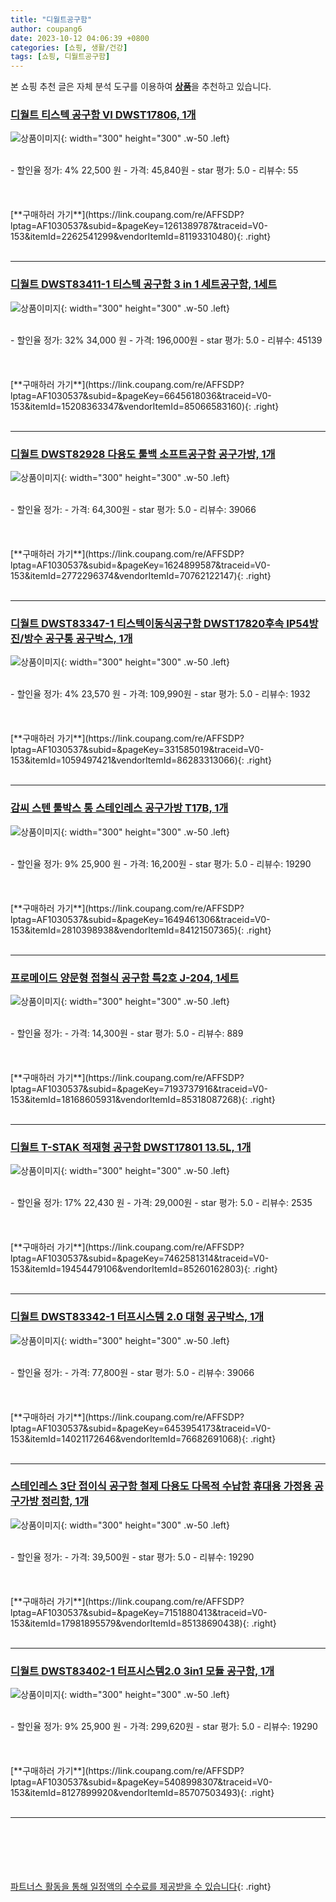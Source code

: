 ```yaml
---
title: "디월트공구함"
author: coupang6
date: 2023-10-12 04:06:39 +0800
categories: [쇼핑, 생활/건강]
tags: [쇼핑, 디월트공구함]
---
```


본 쇼핑 추천 글은 자체 분석 도구를 이용하여 [**상품**](https://link.coupang.com/a/bao1ui)을 추천하고 있습니다.

### [디월트 티스텍 공구함 VI DWST17806, 1개](https://link.coupang.com/re/AFFSDP?lptag=AF1030537&subid=&pageKey=1261389787&traceid=V0-153&itemId=2262541299&vendorItemId=81193310480)

![상품이미지](https://thumbnail9.coupangcdn.com/thumbnails/remote/230x230ex/image/vendor_inventory/0735/d206d98f31d0e766135e704ff793835d6f5dc28ef943853024b19c93a185.jpg){: width="300" height="300" .w-50 .left}


<br>
- 할인율 정가: 4%  22,500   원
- 가격: 45,840원
- star 평가: 5.0
- 리뷰수: 55
<br>
<br>
<br>
<br>
[**구매하러 가기**](https://link.coupang.com/re/AFFSDP?lptag=AF1030537&subid=&pageKey=1261389787&traceid=V0-153&itemId=2262541299&vendorItemId=81193310480){: .right}
<br>
<br>

---

### [디월트 DWST83411-1 티스텍 공구함 3 in 1 세트공구함, 1세트](https://link.coupang.com/re/AFFSDP?lptag=AF1030537&subid=&pageKey=6645618036&traceid=V0-153&itemId=15208363347&vendorItemId=85066583160)

![상품이미지](https://thumbnail6.coupangcdn.com/thumbnails/remote/230x230ex/image/vendor_inventory/ce7a/d4abfec5fb790f3dfdb552cd82563f2ba94119e2b435ba493ade89ea1a96.jpg){: width="300" height="300" .w-50 .left}


<br>
- 할인율 정가: 32%  34,000   원
- 가격: 196,000원
- star 평가: 5.0
- 리뷰수: 45139
<br>
<br>
<br>
<br>
[**구매하러 가기**](https://link.coupang.com/re/AFFSDP?lptag=AF1030537&subid=&pageKey=6645618036&traceid=V0-153&itemId=15208363347&vendorItemId=85066583160){: .right}
<br>
<br>

---

### [디월트 DWST82928 다용도 툴백 소프트공구함 공구가방, 1개](https://link.coupang.com/re/AFFSDP?lptag=AF1030537&subid=&pageKey=1624899587&traceid=V0-153&itemId=2772296374&vendorItemId=70762122147)

![상품이미지](https://thumbnail9.coupangcdn.com/thumbnails/remote/230x230ex/image/vendor_inventory/32d3/4844e76b8fb67c8335207efc0837c091ab2d0cf2df247b8295d7f6c13f25.jpg){: width="300" height="300" .w-50 .left}


<br>
- 할인율 정가: 
- 가격: 64,300원
- star 평가: 5.0
- 리뷰수: 39066
<br>
<br>
<br>
<br>
[**구매하러 가기**](https://link.coupang.com/re/AFFSDP?lptag=AF1030537&subid=&pageKey=1624899587&traceid=V0-153&itemId=2772296374&vendorItemId=70762122147){: .right}
<br>
<br>

---

### [디월트 DWST83347-1 티스텍이동식공구함 DWST17820후속 IP54방진/방수 공구통 공구박스, 1개](https://link.coupang.com/re/AFFSDP?lptag=AF1030537&subid=&pageKey=331585019&traceid=V0-153&itemId=1059497421&vendorItemId=86283313066)

![상품이미지](https://thumbnail9.coupangcdn.com/thumbnails/remote/230x230ex/image/vendor_inventory/767e/c96b7c142bf4d553dec5e4b68ebb0c2267c938284f7df31589c8e9e2c98b.jpg){: width="300" height="300" .w-50 .left}


<br>
- 할인율 정가: 4%  23,570   원
- 가격: 109,990원
- star 평가: 5.0
- 리뷰수: 1932
<br>
<br>
<br>
<br>
[**구매하러 가기**](https://link.coupang.com/re/AFFSDP?lptag=AF1030537&subid=&pageKey=331585019&traceid=V0-153&itemId=1059497421&vendorItemId=86283313066){: .right}
<br>
<br>

---

### [감씨 스텐 툴박스 통 스테인레스 공구가방 T17B, 1개](https://link.coupang.com/re/AFFSDP?lptag=AF1030537&subid=&pageKey=1649461306&traceid=V0-153&itemId=2810398938&vendorItemId=84121507365)

![상품이미지](https://thumbnail6.coupangcdn.com/thumbnails/remote/230x230ex/image/vendor_inventory/70fa/305ffe7fa82414af00b891842e80bbd8afa4a8a0094316be42ca88e221bc.jpg){: width="300" height="300" .w-50 .left}


<br>
- 할인율 정가: 9%  25,900   원
- 가격: 16,200원
- star 평가: 5.0
- 리뷰수: 19290
<br>
<br>
<br>
<br>
[**구매하러 가기**](https://link.coupang.com/re/AFFSDP?lptag=AF1030537&subid=&pageKey=1649461306&traceid=V0-153&itemId=2810398938&vendorItemId=84121507365){: .right}
<br>
<br>

---

### [프로메이드 양문형 접철식 공구함 특2호 J-204, 1세트](https://link.coupang.com/re/AFFSDP?lptag=AF1030537&subid=&pageKey=7193737916&traceid=V0-153&itemId=18168605931&vendorItemId=85318087268)

![상품이미지](https://thumbnail10.coupangcdn.com/thumbnails/remote/230x230ex/image/vendor_inventory/dda0/6836db8ae554a471eacb3634608498e294f4ce2556baf8ea3ecc18c033e8.jpg){: width="300" height="300" .w-50 .left}


<br>
- 할인율 정가: 
- 가격: 14,300원
- star 평가: 5.0
- 리뷰수: 889
<br>
<br>
<br>
<br>
[**구매하러 가기**](https://link.coupang.com/re/AFFSDP?lptag=AF1030537&subid=&pageKey=7193737916&traceid=V0-153&itemId=18168605931&vendorItemId=85318087268){: .right}
<br>
<br>

---

### [디월트 T-STAK 적재형 공구함 DWST17801 13.5L, 1개](https://link.coupang.com/re/AFFSDP?lptag=AF1030537&subid=&pageKey=7462581314&traceid=V0-153&itemId=19454479106&vendorItemId=85260162803)

![상품이미지](https://thumbnail9.coupangcdn.com/thumbnails/remote/230x230ex/image/vendor_inventory/e3cf/1ea1ee08353d3c9cbe4d0209ede2ac186b46713b10f237718cd787d2a454.jpg){: width="300" height="300" .w-50 .left}


<br>
- 할인율 정가: 17%  22,430   원
- 가격: 29,000원
- star 평가: 5.0
- 리뷰수: 2535
<br>
<br>
<br>
<br>
[**구매하러 가기**](https://link.coupang.com/re/AFFSDP?lptag=AF1030537&subid=&pageKey=7462581314&traceid=V0-153&itemId=19454479106&vendorItemId=85260162803){: .right}
<br>
<br>

---

### [디월트 DWST83342-1 터프시스템 2.0 대형 공구박스, 1개](https://link.coupang.com/re/AFFSDP?lptag=AF1030537&subid=&pageKey=6453954173&traceid=V0-153&itemId=14021172646&vendorItemId=76682691068)

![상품이미지](https://thumbnail9.coupangcdn.com/thumbnails/remote/230x230ex/image/vendor_inventory/446b/f5bb89f6dc25e20a88cad78a5042fc2ffb02c76dd4a831fe550c371516a3.jpg){: width="300" height="300" .w-50 .left}


<br>
- 할인율 정가: 
- 가격: 77,800원
- star 평가: 5.0
- 리뷰수: 39066
<br>
<br>
<br>
<br>
[**구매하러 가기**](https://link.coupang.com/re/AFFSDP?lptag=AF1030537&subid=&pageKey=6453954173&traceid=V0-153&itemId=14021172646&vendorItemId=76682691068){: .right}
<br>
<br>

---

### [스테인레스 3단 접이식 공구함 철제 다용도 다목적 수납함 휴대용 가정용 공구가방 정리함, 1개](https://link.coupang.com/re/AFFSDP?lptag=AF1030537&subid=&pageKey=7151880413&traceid=V0-153&itemId=17981895579&vendorItemId=85138690438)

![상품이미지](https://thumbnail9.coupangcdn.com/thumbnails/remote/230x230ex/image/vendor_inventory/e0bf/e5122571ef9059d30257b060c7d0a417b5631c1f21f481dd6fb3b8481379.png){: width="300" height="300" .w-50 .left}


<br>
- 할인율 정가: 
- 가격: 39,500원
- star 평가: 5.0
- 리뷰수: 19290
<br>
<br>
<br>
<br>
[**구매하러 가기**](https://link.coupang.com/re/AFFSDP?lptag=AF1030537&subid=&pageKey=7151880413&traceid=V0-153&itemId=17981895579&vendorItemId=85138690438){: .right}
<br>
<br>

---

### [디월트 DWST83402-1 터프시스템2.0 3in1 모듈 공구함, 1개](https://link.coupang.com/re/AFFSDP?lptag=AF1030537&subid=&pageKey=5408998307&traceid=V0-153&itemId=8127899920&vendorItemId=85707503493)

![상품이미지](https://thumbnail7.coupangcdn.com/thumbnails/remote/230x230ex/image/vendor_inventory/9151/4ad65eee1c1c5f0717fa7a40836dfd5ff03d7ed90aa729ede68ec0aa3a4f.jpg){: width="300" height="300" .w-50 .left}


<br>
- 할인율 정가: 9%  25,900   원
- 가격: 299,620원
- star 평가: 5.0
- 리뷰수: 19290
<br>
<br>
<br>
<br>
[**구매하러 가기**](https://link.coupang.com/re/AFFSDP?lptag=AF1030537&subid=&pageKey=5408998307&traceid=V0-153&itemId=8127899920&vendorItemId=85707503493){: .right}
<br>
<br>

---
<br><br><br><br><br> [파트너스 활동을 통해 일정액의 수수료를 제공받을 수 있습니다](https://link.coupang.com/a/bao1ui){: .right}